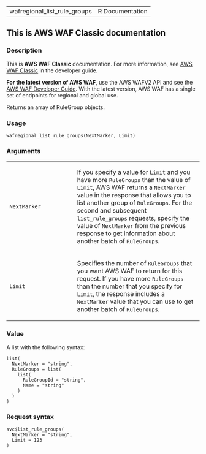 <table style="width: 100%;">
<tbody>
<tr class="odd">
<td>wafregional_list_rule_groups</td>
<td style="text-align: right;">R Documentation</td>
</tr>
</tbody>
</table>

## This is AWS WAF Classic documentation

### Description

This is **AWS WAF Classic** documentation. For more information, see
[AWS WAF
Classic](https://docs.aws.amazon.com/waf/latest/developerguide/classic-waf-chapter.html)
in the developer guide.

**For the latest version of AWS WAF**, use the AWS WAFV2 API and see the
[AWS WAF Developer
Guide](https://docs.aws.amazon.com/waf/latest/developerguide/waf-chapter.html).
With the latest version, AWS WAF has a single set of endpoints for
regional and global use.

Returns an array of RuleGroup objects.

### Usage

    wafregional_list_rule_groups(NextMarker, Limit)

### Arguments

<table>
<colgroup>
<col style="width: 35%" />
<col style="width: 65%" />
</colgroup>
<tbody>
<tr class="odd">
<td><code
id="wafregional_list_rule_groups_:_NextMarker">NextMarker</code></td>
<td><p>If you specify a value for <code>Limit</code> and you have more
<code>RuleGroups</code> than the value of <code>Limit</code>, AWS WAF
returns a <code>NextMarker</code> value in the response that allows you
to list another group of <code>RuleGroups</code>. For the second and
subsequent <code>list_rule_groups</code> requests, specify the value of
<code>NextMarker</code> from the previous response to get information
about another batch of <code>RuleGroups</code>.</p></td>
</tr>
<tr class="even">
<td><code id="wafregional_list_rule_groups_:_Limit">Limit</code></td>
<td><p>Specifies the number of <code>RuleGroups</code> that you want AWS
WAF to return for this request. If you have more <code>RuleGroups</code>
than the number that you specify for <code>Limit</code>, the response
includes a <code>NextMarker</code> value that you can use to get another
batch of <code>RuleGroups</code>.</p></td>
</tr>
</tbody>
</table>

### Value

A list with the following syntax:

    list(
      NextMarker = "string",
      RuleGroups = list(
        list(
          RuleGroupId = "string",
          Name = "string"
        )
      )
    )

### Request syntax

    svc$list_rule_groups(
      NextMarker = "string",
      Limit = 123
    )
